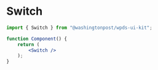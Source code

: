 # Switch

```jsx
import { Switch } from "@washingtonpost/wpds-ui-kit";

function Component() {
	return (
		<Switch />
	);
}
```
